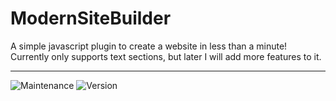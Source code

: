 # ModernSiteBuilder
A simple javascript plugin to create a website in less than a minute! Currently only supports text sections, but later I will add more features to it.

<hr>

<img alt="Maintenance" src="https://img.shields.io/badge/Maintained-yes-green" />
<img alt="Version" src="https://img.shields.io/badge/Version-1.0.0-yellow" />
